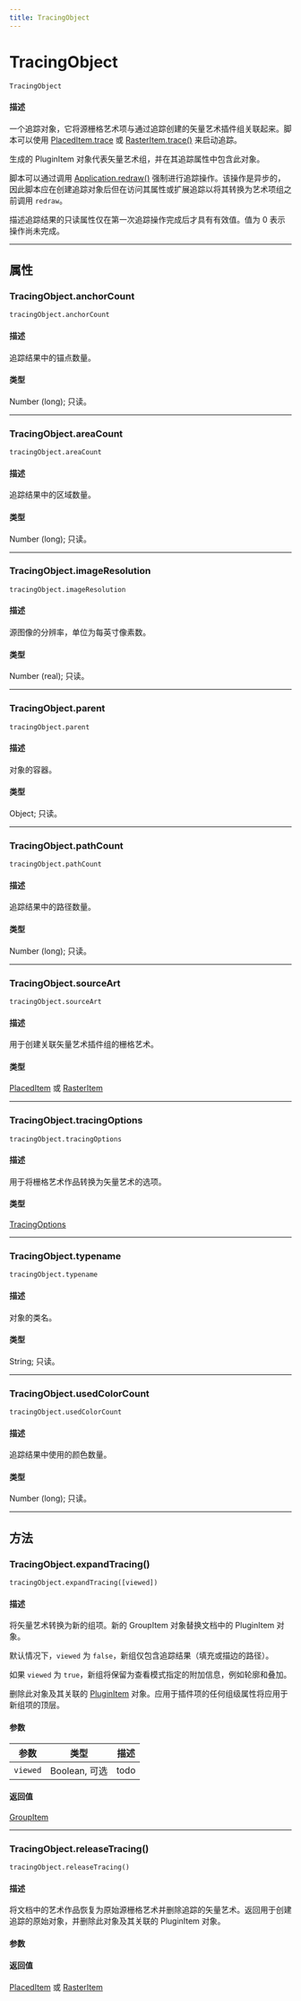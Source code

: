 ```yaml
---
title: TracingObject
---
```

# TracingObject

`TracingObject`

#### 描述

一个追踪对象，它将源栅格艺术项与通过追踪创建的矢量艺术插件组关联起来。脚本可以使用 [PlacedItem.trace](../PlacedItem#placeditemtrace) 或 [RasterItem.trace()](../RasterItem#rasteritemtrace) 来启动追踪。

生成的 PluginItem 对象代表矢量艺术组，并在其追踪属性中包含此对象。

脚本可以通过调用 [Application.redraw()](../Application#applicationredraw) 强制进行追踪操作。该操作是异步的，因此脚本应在创建追踪对象后但在访问其属性或扩展追踪以将其转换为艺术项组之前调用 `redraw`。

描述追踪结果的只读属性仅在第一次追踪操作完成后才具有有效值。值为 0 表示操作尚未完成。

---

## 属性

### TracingObject.anchorCount

`tracingObject.anchorCount`

#### 描述

追踪结果中的锚点数量。

#### 类型

Number (long); 只读。

---

### TracingObject.areaCount

`tracingObject.areaCount`

#### 描述

追踪结果中的区域数量。

#### 类型

Number (long); 只读。

---

### TracingObject.imageResolution

`tracingObject.imageResolution`

#### 描述

源图像的分辨率，单位为每英寸像素数。

#### 类型

Number (real); 只读。

---

### TracingObject.parent

`tracingObject.parent`

#### 描述

对象的容器。

#### 类型

Object; 只读。

---

### TracingObject.pathCount

`tracingObject.pathCount`

#### 描述

追踪结果中的路径数量。

#### 类型

Number (long); 只读。

---

### TracingObject.sourceArt

`tracingObject.sourceArt`

#### 描述

用于创建关联矢量艺术插件组的栅格艺术。

#### 类型

[PlacedItem](.././PlacedItem) 或 [RasterItem](.././RasterItem)

---

### TracingObject.tracingOptions

`tracingObject.tracingOptions`

#### 描述

用于将栅格艺术作品转换为矢量艺术的选项。

#### 类型

[TracingOptions](.././TracingOptions)

---

### TracingObject.typename

`tracingObject.typename`

#### 描述

对象的类名。

#### 类型

String; 只读。

---

### TracingObject.usedColorCount

`tracingObject.usedColorCount`

#### 描述

追踪结果中使用的颜色数量。

#### 类型

Number (long); 只读。

---

## 方法

### TracingObject.expandTracing()

`tracingObject.expandTracing([viewed])`

#### 描述

将矢量艺术转换为新的组项。新的 GroupItem 对象替换文档中的 PluginItem 对象。

默认情况下，`viewed` 为 `false`，新组仅包含追踪结果（填充或描边的路径）。

如果 `viewed` 为 `true`，新组将保留为查看模式指定的附加信息，例如轮廓和叠加。

删除此对象及其关联的 [PluginItem](.././PluginItem) 对象。应用于插件项的任何组级属性将应用于新组项的顶层。

#### 参数

| 参数      | 类型               | 描述       |
| --------- | ------------------ | ---------- |
| `viewed`  | Boolean, 可选      | todo       |

#### 返回值

[GroupItem](.././GroupItem)

---

### TracingObject.releaseTracing()

`tracingObject.releaseTracing()`

#### 描述

将文档中的艺术作品恢复为原始源栅格艺术并删除追踪的矢量艺术。返回用于创建追踪的原始对象，并删除此对象及其关联的 PluginItem 对象。

#### 参数

#### 返回值

[PlacedItem](.././PlacedItem) 或 [RasterItem](.././RasterItem)